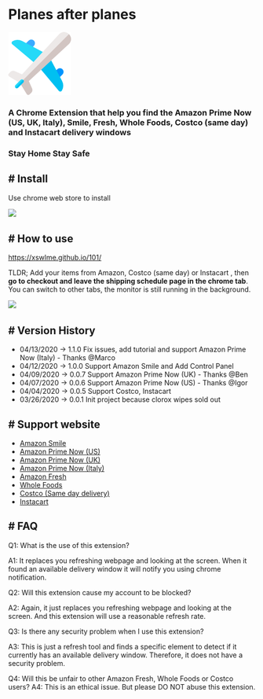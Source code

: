 # Planes after planes

![logo](https://github.com/nosna/planes_after_planes/blob/master/img/plane.png)

### A Chrome Extension that help you find the Amazon Prime Now (US, UK, Italy), Smile, Fresh, Whole Foods, Costco (same day) and Instacart delivery windows 

### **Stay Home Stay Safe**

## # Install

Use chrome web store to install 

[![](https://xswlme.github.io/img/ChromeWebStore_BadgeWBorder_v2_206x58.png)](https://chrome.google.com/webstore/detail/delivery-availability-che/aciieodoebcieadfecdgeeooelmflkal)

## #  How to use

https://xswlme.github.io/101/

TLDR; Add your items from Amazon, Costco (same day) or Instacart , then **go to checkout and leave the shipping schedule page in the chrome tab**. You can switch to other tabs, the monitor is still running in the background.


![](https://xswlme.github.io/img/banner.jpg)


## # Version History

* 04/13/2020 -> 1.1.0 Fix issues, add tutorial and support Amazon Prime Now (Italy) -  Thanks @Marco
* 04/12/2020 -> 1.0.0 Support Amazon Smile and Add Control Panel 
* 04/09/2020 -> 0.0.7 Support Amazon Prime Now (UK) - Thanks @Ben 
* 04/07/2020 -> 0.0.6 Support Amazon Prime Now (US) - Thanks @Igor
* 04/04/2020 -> 0.0.5 Support Costco, Instacart
* 03/26/2020 -> 0.0.1 Init project because clorox wipes sold out

## # Support website
*  [Amazon Smile](https://smile.amazon.com/)
*  [Amazon Prime Now (US)](https://primenow.amazon.com/)
*  [Amazon Prime Now (UK)](https://primenow.amazon.co.uk/)
*  [Amazon Prime Now (Italy)](https://primenow.amazon.it/)
*  [Amazon Fresh](http://fresh.amazon.com/)
*  [Whole Foods](https://www.amazon.com/alm/storefront?almBrandId=VUZHIFdob2xlIEZvb2Rz&ref_=nav_cs_whole_foods_in_region)
*  [Costco (Same day delivery) ](https://sameday.costco.com/store/costco/storefront)
*  [Instacart](https://www.instacart.com/store) 

## # FAQ

Q1: What is the use of this extension?

A1: It replaces you refreshing webpage and looking at the screen. When it found an available delivery window it will notify you using chrome notification.


Q2: Will this extension cause my account to be blocked?

A2: Again, it just replaces you refreshing webpage and looking at the screen. And this extension will use a reasonable refresh rate.

Q3: Is there any security problem when I use this extension?

A3: This is just a refresh tool and finds a specific element to detect if it currently has an available delivery window. Therefore, it does not have a security problem.

Q4: Will this be unfair to other Amazon Fresh, Whole Foods or Costco users?
A4: This is an ethical issue. But please DO NOT abuse this extension.



